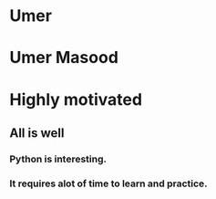 # Umer
# Umer Masood
# Highly motivated
## All is well
### Python is interesting.
### It requires alot of time to learn and practice.
